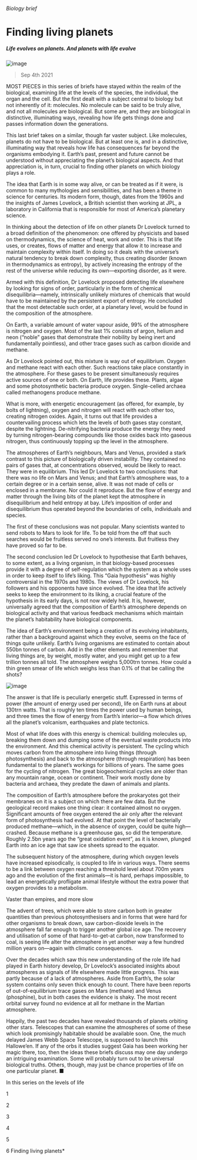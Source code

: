 ###### Biology brief
# Finding living planets 
##### Life evolves on planets. And planets with life evolve 
![image](images/20210904_sbd001.jpg) 
> Sep 4th 2021 
MOST PIECES in this series of briefs have stayed within the realm of the biological, examining life at the levels of the species, the individual, the organ and the cell. But the first dealt with a subject central to biology but not inherently of it: molecules. No molecule can be said to be truly alive, and not all molecules are biological. But some are, and they are biological in distinctive, illuminating ways, revealing how life gets things done and passes information down the generations.
This last brief takes on a similar, though far vaster subject. Like molecules, planets do not have to be biological. But at least one is, and in a distinctive, illuminating way that reveals how life has consequences far beyond the organisms embodying it. Earth’s past, present and future cannot be understood without appreciating the planet’s biological aspects. And that appreciation is, in turn, crucial to finding other planets on which biology plays a role.

The idea that Earth is in some way alive, or can be treated as if it were, is common to many mythologies and sensibilities, and has been a theme in science for centuries. Its modern form, though, dates from the 1960s and the insights of James Lovelock, a British scientist then working at JPL, a laboratory in California that is responsible for most of America’s planetary science.
In thinking about the detection of life on other planets Dr Lovelock turned to a broad definition of the phenomenon: one offered by physicists and based on thermodynamics, the science of heat, work and order. This is that life uses, or creates, flows of matter and energy that allow it to increase and maintain complexity within itself. In doing so it deals with the universe’s natural tendency to break down complexity, thus creating disorder (known in thermodynamics as entropy), by actively increasing the entropy of the rest of the universe while reducing its own—exporting disorder, as it were.
Armed with this definition, Dr Lovelock proposed detecting life elsewhere by looking for signs of order, particularly in the form of chemical disequilibria—namely, intrinsically unlikely mixtures of chemicals that would have to be maintained by the persistent export of entropy. He concluded that the most detectable such order, at a planetary level, would be found in the composition of the atmosphere.
On Earth, a variable amount of water vapour aside, 99% of the atmosphere is nitrogen and oxygen. Most of the last 1% consists of argon, helium and neon (“noble” gases that demonstrate their nobility by being inert and fundamentally pointless), and other trace gases such as carbon dioxide and methane.
As Dr Lovelock pointed out, this mixture is way out of equilibrium. Oxygen and methane react with each other. Such reactions take place constantly in the atmosphere. For these gases to be present simultaneously requires active sources of one or both. On Earth, life provides these. Plants, algae and some photosynthetic bacteria produce oxygen. Single-celled archaea called methanogens produce methane.
What is more, with energetic encouragement (as offered, for example, by bolts of lightning), oxygen and nitrogen will react with each other too, creating nitrogen oxides. Again, it turns out that life provides a countervailing process which lets the levels of both gases stay constant, despite the lightning. De-nitrifying bacteria produce the energy they need by turning nitrogen-bearing compounds like those oxides back into gaseous nitrogen, thus continuously topping up the level in the atmosphere.
The atmospheres of Earth’s neighbours, Mars and Venus, provided a stark contrast to this picture of biologically driven instability. They contained no pairs of gases that, at concentrations observed, would be likely to react. They were in equilibrium. This led Dr Lovelock to two conclusions: that there was no life on Mars and Venus; and that Earth’s atmosphere was, to a certain degree or in a certain sense, alive. It was not made of cells or enclosed in a membrane. Nor could it reproduce. But the flow of energy and matter through the living bits of the planet kept the atmosphere in disequilibrium and held entropy at bay. Life’s imposition of order and disequilibrium thus operated beyond the boundaries of cells, individuals and species.
The first of these conclusions was not popular. Many scientists wanted to send robots to Mars to look for life. To be told from the off that such searches would be fruitless served no one’s interests. But fruitless they have proved so far to be.
The second conclusion led Dr Lovelock to hypothesise that Earth behaves, to some extent, as a living organism, in that biology-based processes provide it with a degree of self-regulation which the system as a whole uses in order to keep itself to life’s liking. This “Gaia hypothesis” was highly controversial in the 1970s and 1980s. The views of Dr Lovelock, his followers and his opponents have since evolved. The idea that life actively seeks to keep the environment to its liking, a crucial feature of the hypothesis in its early days, is not now widely held. It is, however, universally agreed that the composition of Earth’s atmosphere depends on biological activity and that various feedback mechanisms which maintain the planet’s habitability have biological components.
The idea of Earth’s environment being a creation of its evolving inhabitants, rather than a background against which they evolve, seems on the face of things quite unlikely. Earth’s living organisms are estimated to contain about 550bn tonnes of carbon. Add in the other elements and remember that living things are, by weight, mostly water, and you might get up to a few trillion tonnes all told. The atmosphere weighs 5,000trn tonnes. How could a thin green smear of life which weighs less than 0.1% of that be calling the shots?
![image](images/20210904_SBC111.png) 

The answer is that life is peculiarly energetic stuff. Expressed in terms of power (the amount of energy used per second), life on Earth runs at about 130trn watts. That is roughly ten times the power used by human beings, and three times the flow of energy from Earth’s interior—a flow which drives all the planet’s volcanism, earthquakes and plate tectonics.
Most of what life does with this energy is chemical: building molecules up, breaking them down and dumping some of the eventual waste products into the environment. And this chemical activity is persistent. The cycling which moves carbon from the atmosphere into living things (through photosynthesis) and back to the atmosphere (through respiration) has been fundamental to the planet’s workings for billions of years. The same goes for the cycling of nitrogen. The great biogeochemical cycles are older than any mountain range, ocean or continent. Their work mostly done by bacteria and archaea, they predate the dawn of animals and plants.
The composition of Earth’s atmosphere before the prokaryotes got their membranes on it is a subject on which there are few data. But the geological record makes one thing clear: it contained almost no oxygen. Significant amounts of free oxygen entered the air only after the relevant form of photosynthesis had evolved. At that point the level of bacterially produced methane—which, in the absence of oxygen, could be quite high—crashed. Because methane is a greenhouse gas, so did the temperature. Roughly 2.5bn years ago the “great oxidation event”, as it is known, plunged Earth into an ice age that saw ice sheets spread to the equator.
The subsequent history of the atmosphere, during which oxygen levels have increased episodically, is coupled to life in various ways. There seems to be a link between oxygen reaching a threshold level about 700m years ago and the evolution of the first animals—it is hard, perhaps impossible, to lead an energetically profligate animal lifestyle without the extra power that oxygen provides to a metabolism.
Vaster than empires, and more slow
The advent of trees, which were able to store carbon both in greater quantities than previous photosynthesisers and in forms that were hard for other organisms to break down, saw carbon-dioxide levels in the atmosphere fall far enough to trigger another global ice age. The recovery and utilisation of some of that hard-to-get-at carbon, now transformed to coal, is seeing life alter the atmosphere in yet another way a few hundred million years on—again with climatic consequences.
Over the decades which saw this new understanding of the role life had played in Earth history develop, Dr Lovelock’s associated insights about atmospheres as signals of life elsewhere made little progress. This was partly because of a lack of atmospheres. Aside from Earth’s, the solar system contains only seven thick enough to count. There have been reports of out-of-equilibrium trace gases on Mars (methane) and Venus (phosphine), but in both cases the evidence is shaky. The most recent orbital survey found no evidence at all for methane in the Martian atmosphere.
Happily, the past two decades have revealed thousands of planets orbiting other stars. Telescopes that can examine the atmospheres of some of these which look promisingly habitable should be available soon. One, the much delayed James Webb Space Telescope, is supposed to launch this Hallowe’en. If any of the orbs it studies suggest Gaia has been working her magic there, too, then the ideas these briefs discuss may one day undergo an intriguing examination. Some will probably turn out to be universal biological truths. Others, though, may just be chance properties of life on one particular planet. ■
In this series on the levels of life
1 
2 
3 
4 
5 
6 Finding living planets*
